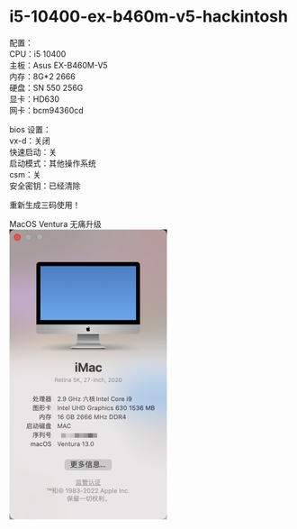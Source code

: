 # i5-10400-ex-b460m-v5-hackintosh

配置：<br/>
CPU：i5 10400<br/>
主板：Asus EX-B460M-V5<br/>
内存：8G\*2 2666<br/>
硬盘：SN 550 256G<br/>
显卡：HD630<br/>
网卡：bcm94360cd<br/>

bios 设置：<br/>
vx-d：关闭<br/>
快速启动：关<br/>
启动模式：其他操作系统<br/>
csm：关<br/>
安全密钥：已经清除<br/>

重新生成三码使用！

MacOS Ventura 无痛升级<br/>
<img src="./Ventura.png"/>
